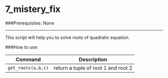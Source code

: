 # 7_mistery_fix

###Prerequisites: None

---

This script will help you to solve roots of quadratic equation.

###How to use:

| Command | Description |
| --- | --- |
| `get_roots(a,b,c)` | return a tuple of root 1 and root 2 |